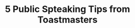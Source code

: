 ---
title: 5 Public Spteaking Tips from Toastmasters
subject: speaking_tips
image: public_tips_grey.jpg
link: https://www.youtube.com/embed/AykYRO5d_lI
alt: Five speaking tips from Toastmasters
description: 'Looking for public speaking tips? Learn five ways to help ensure your next speech is a success. '
---